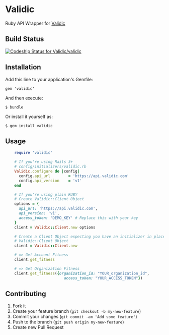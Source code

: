 # Validic

Ruby API Wrapper for [Validic](http://www.validic.com)

## Build Status
[![Codeship Status for Validic/validic](https://www.codeship.io/projects/cc4ff330-9f72-0130-3cf3-0e5a3e2104f7/status?branch=master)](https://www.codeship.io/projects/3456)

## Installation

Add this line to your application's Gemfile:

    gem 'validic'

And then execute:

    $ bundle

Or install it yourself as:

    $ gem install validic

## Usage

```ruby
    require 'validic'

    # If you're using Rails 3+
    # config/initializers/validic.rb
    Validic.configure do |config|
      config.api_url        = 'https://api.validic.com'
      config.api_version    = 'v1'
    end

    # If you're using plain RUBY
    # Create Validic::Client Object
    options = {
      api_url: 'https://api.validic.com',
      api_version: 'v1',
      access_token: 'DEMO_KEY' # Replace this with your key
    }
    client = Validic::Client.new options

    # Create a Client Object expecting you have an initializer in place
    # Validic::Client Object
    client = Validic::Client.new

    # => Get Account Fitness
    client.get_fitness

    # => Get Organization Fitness
    client.get_fitness({organization_id: "YOUR_organization_id",
                          access_token: "YOUR_ACCESS_TOKEN"})
```

## Contributing

1. Fork it
2. Create your feature branch (`git checkout -b my-new-feature`)
3. Commit your changes (`git commit -am 'Add some feature'`)
4. Push to the branch (`git push origin my-new-feature`)
5. Create new Pull Request
